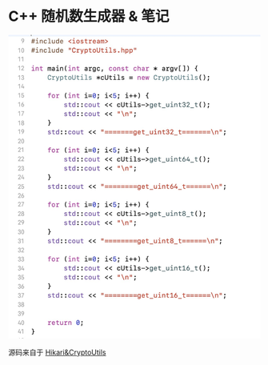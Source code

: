 #  C++ 随机数生成器 & 笔记

![MAIN](./PNG/MAIN.PNG)

源码来自于 [Hikari&CryptoUtils](https://github.com/HikariObfuscator/Headers/blob/master/CryptoUtils.h)
